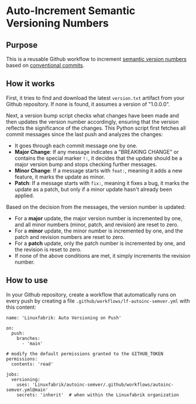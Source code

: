 # Auto-Increment Semantic Versioning Numbers

## Purpose

This is a reusable Github workflow to increment [semantic version numbers](https://semver.org/) based on [conventional commits](https://www.conventionalcommits.org/en/v1.0.0/). 


## How it works

First, it tries to find and download the latest `version.txt` artifact from your Github repository. If none is found, it assumes a version of "1.0.0.0".

Next, a version bump script checks what changes have been made and then updates the version number accordingly, ensuring that the version reflects the significance of the changes. This Python script first fetches all commit messages since the last push and analyzes the changes:

* It goes through each commit message one by one.
* **Major Change**: If any message indicates a "BREAKING CHANGE" or contains the special marker `!:`, it decides that the update should be a major version bump and stops checking further messages.
* **Minor Change**: If a message starts with `feat:`, meaning it adds a new feature, it marks the update as minor.
* **Patch**: If a message starts with `fix:`, meaning it fixes a bug, it marks the update as a patch, but only if a minor update hasn't already been applied.

Based on the decision from the messages, the version number is updated:

* For a **major** update, the major version number is incremented by one, and all minor numbers (minor, patch, and revision) are reset to zero.
* For a **minor** update, the minor number is incremented by one, and the patch and revision numbers are reset to zero.
* For a **patch** update, only the patch number is incremented by one, and the revision is reset to zero.
* If none of the above conditions are met, it simply increments the revision number.


## How to use

In your Github repository, create a workflow that automatically runs on every push by creating a file `.github/workflows/lf-autoinc-semver.yml` with this content:

```
name: 'Linuxfabrik: Auto Versioning on Push'

on:
  push:
    branches:
      - 'main'

# modify the default permissions granted to the GITHUB_TOKEN
permissions:
  contents: 'read'

jobs:
  versioning:
    uses: 'Linuxfabrik/autoinc-semver/.github/workflows/autoinc-semver.yml@main'
    secrets: 'inherit'  # when within the Linuxfabrik organization
```
